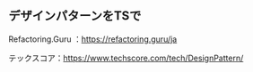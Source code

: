 ## デザインパターンをTSで

Refactoring.Guru ：https://refactoring.guru/ja

テックスコア：https://www.techscore.com/tech/DesignPattern/
